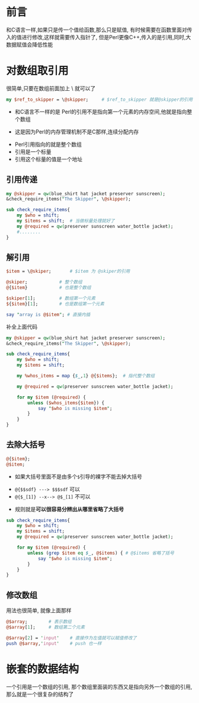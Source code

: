 # 前言

和C语言一样,如果只是传一个值给函数,那么只是赋值, 有时候需要在函数里面对传入的值进行修改,这样就需要传入指针了, 但是Perl更像C++,传入的是引用,同时,大数据赋值会降低性能

# 对数组取引用

很简单,只要在数组前面加上 \\ 就可以了

```perl
my $ref_to_skipper = \@skipper;     # $ref_to_skipper 就是@skipper的引用
```

* 和C语言不一样的是 Perl的引用不是指向第一个元素的内存空间,他就是指向整个数组
 + 这是因为Perl的内存管理机制不是C那样,连续分配内存
* Perl引用指向的就是整个数组
* 引用是一个标量
* 引用这个标量的值是一个地址

## 引用传递

```perl
my @skipper = qw(blue_shirt hat jacket preserver sunscreen);
&check_require_items("The Skipper", \@skipper);

sub check_require_items{
    my $who = shift;
    my $items = shift;  # 当做标量处理就好了
    my @required = qw(preserver sunscreen water_bottle jacket);
    #........
}
```

## 解引用

```perl
$item = \@skiper;       # $item 为 @skiper的引用

@skiper;            # 整个数组
@{$item}            # 也是整个数组

$skiper[1];         # 数组第一个元素
${$item}[1];        # 也是数组第一个元素

say "array is @$item"; # 直接内插
```

补全上面代码

```perl
my @skipper = qw(blue_shirt hat jacket preserver sunscreen);
&check_require_items("The Skipper", \@skipper);

sub check_require_items{
    my $who = shift;
    my $items = shift;

    my %whos_items = map {$_,1} @{$items};  # 指代整个数组

    my @required = qw(preserver sunscreen water_bottle jacket);

    for my $item (@required) {
        unless ($whos_items{$item}) {
            say "$who is missing $item";
        }
    }
}

```

## 去除大括号

```perl
@{$item};
@$item;
```

* 如果大括号里面不是由多个`$`引导的裸字不能去掉大括号
 + `@{$$sdf} ---> $$$sdf`   可以
 + `@{$_[1]} --x--> @$_[1]` 不可以
* 规则就是**可以很容易分辨出从哪里省略了大括号**

```perl
sub check_require_items{
    my $who = shift;
    my $items = shift;
    my @required = qw(preserver sunscreen water_bottle jacket);

    for my $item (@required) {
        unless (grep $item eq $_, @$items) { # @$items 省略了括号
            say "$who is missing $item";
        }
    }
}
```

## 修改数组

用法也很简单, 就像上面那样

```perl
@$array;        # 表示数组
@$array[1];     # 数组第二个元素

@$array[2] = 'input'    # 直接作为左值就可以赋值修改了
push @$array,'input'    # push 也一样

```

# 嵌套的数据结构

一个引用是一个数组的引用, 那个数组里面装的东西又是指向另外一个数组的引用,那么就是一个很复杂的结构了


